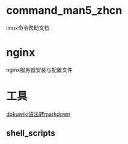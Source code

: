 command_man5_zhcn
=========
linux命令帮助文档

nginx
=========
nginx服务器安装与配置文件


# 工具

[dokuwiki语法转markdown](./tools/doku2markdown.md)

## shell_scripts

 
